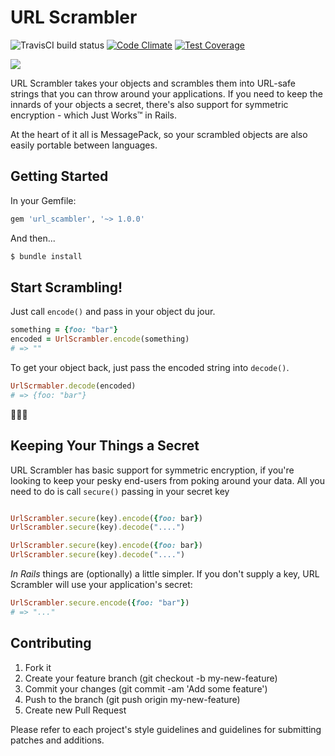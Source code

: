 # URL Scrambler

![TravisCI build status]()
[![Code Climate](https://codeclimate.com/github/hooroo/url_scrambler/badges/gpa.svg)](https://codeclimate.com/github/hooroo/url_scrambler)
[![Test Coverage](https://codeclimate.com/github/hooroo/url_scrambler/badges/coverage.svg)](https://codeclimate.com/github/hooroo/url_scrambler/coverage)

![](http://i.imgur.com/jQiWjwG.gif)

URL Scrambler takes your objects and scrambles them into URL-safe strings that
you can throw around your applications. If you need to keep the innards of your
objects a secret, there's also support for symmetric encryption - which
Just Works™ in Rails.

At the heart of it all is MessagePack, so your scrambled objects are also
easily portable between languages.

## Getting Started

In your Gemfile:

```ruby
gem 'url_scambler', '~> 1.0.0'
```

And then...

```sh
$ bundle install
```


## Start Scrambling!

Just call `encode()` and pass in your object du jour.

```ruby
something = {foo: "bar"}
encoded = UrlScrambler.encode(something)
# => ""
```

To get your object back, just pass the encoded string into `decode()`.

```ruby
UrlScrmabler.decode(encoded)
# => {foo: "bar"}
```

:tada::tada::tada:


## Keeping Your Things a Secret

URL Scrambler has basic support for symmetric encryption, if you're looking to
keep your pesky end-users from poking around your data. All you need to do is
call `secure()` passing in your secret key


```ruby

UrlScrambler.secure(key).encode({foo: bar})
UrlScrambler.secure(key).decode("....")

UrlScrambler.secure(key).encode({foo: bar})
UrlScrambler.secure(key).decode("....")
```

*In Rails* things are (optionally) a little simpler. If you don't supply a key,
URL Scrambler will use your application's secret:

```ruby
UrlScrambler.secure.encode({foo: "bar"})
# => "..."
```


## Contributing

1. Fork it
2. Create your feature branch (git checkout -b my-new-feature)
3. Commit your changes (git commit -am 'Add some feature')
4. Push to the branch (git push origin my-new-feature)
5. Create new Pull Request

Please refer to each project's style guidelines and guidelines for submitting
patches and additions.

